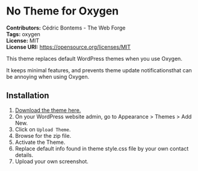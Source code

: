 # No Theme for Oxygen
**Contributors:** Cédric Bontems - The Web Forge  
**Tags:** oxygen  
**License:** MIT  
**License URI:** https://opensource.org/licenses/MIT

This theme replaces default WordPress themes when you use Oxygen.

It keeps minimal features, and prevents theme update notificationsthat can be annoying when using Oxygen.

## Installation ##

1. [Download the theme here.](https://github.com/thewebforge/notheme)
2. On your WordPress website admin, go to Appearance > Themes > Add New. 
3. Click on `Upload Theme`.
4. Browse for the zip file.
5. Activate the Theme.
6. Replace default info found in theme style.css file by your own contact details.
7. Upload your own screenshot.


